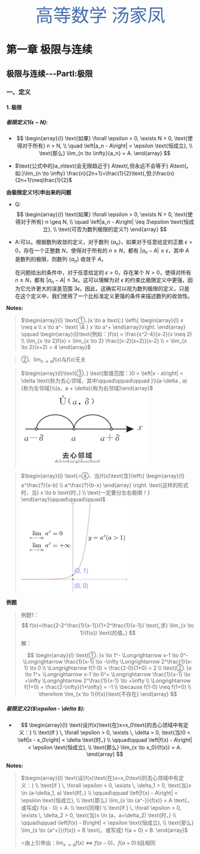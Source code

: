 <center style="font-family: 华文新魏"><font size="12px" color="#4870ac">高等数学 汤家凤</font></center>

# 第一章 极限与连续

## 极限与连续---PartⅠ:极限

### 一、定义

#### 1. 极限

##### **极限定义1($\epsilon - N$)**:

- $$
  \begin{array}{l}
  \text{如果} \forall \epsilon > 0, \exists N > 0, \text{使得对于所有} n > N, 
  \\
  \quad \left|a_n - A\right| < \epsilon \text{恒成立}, 
  \\
  \text{那么} \lim_{n \to \infty}{a_n} = A.
  \end{array}
  $$
  
- $\text{公式中的}a_n\text{会无限趋近于} A\text{,但永远不会等于} A\text{。如:}\lim_{n \to \infty} \frac{n}{2n+1}=\frac{1}{2}\text{,但:}\frac{n}{2n+1}\neq\frac{1}{2}$

**由极限定义1引申出来的问题**

- Q:
$$
\begin{array}{l}
        \text{如果} \forall \epsilon > 0, \exists N > 0, \text{使得对于所有} n \geq N, 
      \\
      \quad \left|a_n - A\right| \leq 3\epsilon \text{恒成立}, 
      \\
      \text{可否为数列极限的定义?}
      \end{array}
$$

- A:可以。根据数列收敛的定义，对于数列 $\{a_n\}$，如果对于任意给定的正数 $\epsilon > 0$，存在一个正整数 $N$，使得对于所有的 $n \geq N$，都有 $|a_n - A| \leq \epsilon$，其中 $A$ 是数列的极限，则数列 $\{a_n\}$ 收敛于 $A$。

  在问题给出的条件中，对于任意给定的 $\epsilon > 0$，存在某个 $N > 0$，使得对所有 $n \geq N$，都有 $|a_n - A| \leq 3\epsilon$。这可以理解为对 $\epsilon$ 的约束比极限定义中更强，因为它允许更大的误差范围 $3\epsilon$。因此，这确实可以视为数列极限的定义，只是在这个定义中，我们使用了一个比标准定义更强的条件来描述数列的收敛性。

**Notes:**

> $\begin{array}{l} \text{①、}x \to a \text{:} \left\{ \begin{array}{l} x \neq a \\ x \to a^- \text{ \& } x \to a^+ \end{array}\right. \end{array} \qquad  \begin{array}{l}\text{例如：}f(x) = \frac{x^2-4}{x-2}(x \neq 2) \\ \lim_{x \to 2}f(x) = \lim_{x \to 2} \frac{(x-2)(x+2)}{x-2} \\ = \lim_{x \to 2}(x+2) = 4 \end{array}$
>
> 

> $\text{②、} \lim_{x \to a}{f(x)} \text{与}f(x)\text{无关}$

> $\begin{array}{l}\text{③、} \text{取值范围：}0 < \left|x - a\right| < \delta \text{称为去心邻域，其中\qquad\qquad\qquad }\\(a-\delta , a){称为左邻域}\\(a，a + \delta){称为右邻域}\end{array}$ <img src="./%E9%AB%98%E7%AD%89%E6%95%B0%E5%AD%A6(%E6%B1%A4%E5%AE%B6%E5%87%A4).assets/189aa4b2-d6fb-4d8d-b3e5-9b1047d0659c.webp" alt="189aa4b2-d6fb-4d8d-b3e5-9b1047d0659c" style="zoom:33%;" />
>


> $\begin{array}{l} \text{⭐④、当}f(x)\text{含}\left\{ \begin{array}{l} a^\frac{?}{x-b} \\ a^\frac{?}{b-x} \end{array} \right. \text{这样的形式时，当} x \to b \text{时，} \\ \text{一定要分左右极限！} \end{array}\qquad\qquad\qquad$<img src="./%E9%AB%98%E7%AD%89%E6%95%B0%E5%AD%A6(%E6%B1%A4%E5%AE%B6%E5%87%A4).assets/image-20240704174157700.png" alt="image-20240704174157700" style="zoom:50%;" />

**例题**

> 例题1：
> $$
> f(x)=\frac{2-2^\frac{1}{x-1}}{1+2^\frac{1}{x-1}} \text{,求} \lim_{x \to 1}{f(x)} \text{的值。}
> $$
> $\text{解：}$
>
> 
> $$
> \begin{array}{l}
> \text{①.  }x \to 1^- \Longrightarrow x-1 \to 0^- \Longrightarrow \frac{1}{x-1} \to -\infty \Longrightarrow 2^\frac{1}{x-1} \to 0
> \\
> \Longrightarrow f(1-0) = \frac{2-0}{1+0} = 2
> \\
> \text{②.  }x \to 1^+ \Longrightarrow x-1 \to 0^+ \Longrightarrow \frac{1}{x-1} \to +\infty \Longrightarrow 2^\frac{1}{x-1} \to +\infty
> \\
> \Longrightarrow f(1+0) = \frac{2-\infty}{1+\infty} = -1
> \\
> \because f(1-0) \neq f(1+0)
> \\
> \therefore \lim_{x \to 1}{f(x)}\text{不存在}
> \end{array}
> $$
> 

##### **极限定义2($\epsilon - \delta $)**:

- $$
  \begin{array}{l}
  \text{设}f(x)\text{在}x=x_0\text{的去心领域中有定义：}
  \\
  \text{If } \, \forall \epsilon > 0, \exists \, \delta > 0, \text{当}0 < \left|x - x_0\right| < \delta \text{时，}
  \\
  \qquad\qquad \left|f(x) - A\right| < \epsilon \text{恒成立}, 
  \\
  \text{那么} \lim_{x \to x_0}{f(x)} = A.
  \end{array}
  $$

**Notes:**

> $\begin{array}{l}
> \text{设}f(x)\text{在}x=x_0\text{的去心领域中有定义：}
> \\
> \text{If } \, \forall \epsilon > 0, \exists \, \delta_1 > 0, \text{当}x \in (a-\delta_1, a) \text{时，}
> \\
> \qquad\qquad \left|f(x) - A\right| < \epsilon \text{恒成立}, 
> \\
> \text{那么} \lim_{x \to {a^-}}{f(x)} = A \text{，或写成} f(a - 0) = A.
> \\
> \text{同理}
> \\
> \text{If } \, \forall \epsilon > 0, \exists \, \delta_2 > 0, \text{当}x \in (a，a+\delta_2) \text{时，}
> \\
> \qquad\qquad \left|f(x) - B\right| < \epsilon \text{恒成立}, 
> \\
> \text{那么} \lim_{x \to {a^+}}{f(x)} = B \text{，或写成} f(a + 0) = B.
> \end{array}$
>
> 
>
> $⭐\text{由上引申出：}\lim_{x \to a}{f(x)} \Longleftrightarrow f(a-0)\text{、}f(a+0) \exists \text{且相同}$
>
> 

